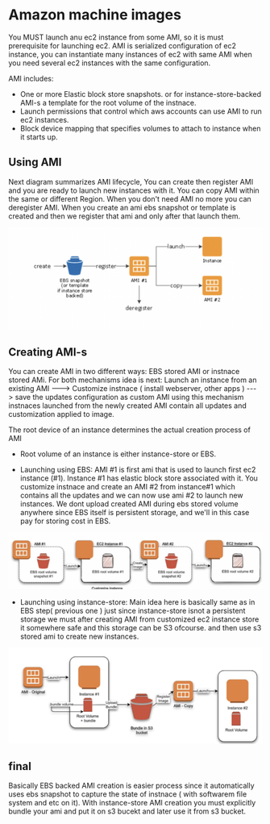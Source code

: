 # Amazon machine images
You MUST launch anu ec2 instance from some AMI, so it is  must prerequisite for launching ec2. 
AMI is serialized configuration of ec2 instance, you can instantiate many instances of ec2 with same AMI when you need several ec2 instances with the same
configuration. 


AMI includes:
- One or more Elastic block store snapshots. or for instance-store-backed AMI-s a template for the root volume of the instnace.  
- Launch permissions that control which aws accounts can use AMI to run ec2 instances.
- Block device mapping that specifies volumes to attach to instance when it starts up.

## Using AMI
Next diagram summarizes AMI lifecycle, You can create then register AMI and you are ready to launch new instances with it.
You can copy AMI within the same or different Region. When you don't need AMI no more you can deregister AMI.
When you create an ami ebs snapshot or template is created and then we register that ami and only after that launch them.

![diagram](./ami-diagram-1.png)

## Creating AMI-s
You can create AMI in two different ways: EBS stored AMI or instnace stored AMi.
For both mechanisms idea is next:
Launch an instance from an existing AMI ---> Customize instnace ( install webserver, other apps ) ---> save the updates configuration as  custom AMI
using this mechanism instnaces launched from the newly created AMI contain all updates and customization applied to image.

The root device of an instance determines the actual creation process of AMI
- Root volume of an instance is either instance-store or EBS.

- Launching using EBS: AMI #1 is first ami that is used to launch first ec2 instance (#1). Instance #1 has elastic block store associated with it.
You customize instnace and create an AMI #2 from instance#1 which contains all the updates and we can now use ami #2 to launch new instances.
We dont upload created AMI during ebs stored volume anywhere since EBS itself is persistent storage, and we'll in this case pay for storing cost in EBS.

![diagram2](./ami-ebs.png)

- Launching using instance-store: Main idea here is basically same as in EBS step( previous one ) just since instance-store isnot a persistent storage we
must after creating AMI from customized ec2 instance store it somewhere safe and this storage can be S3 ofcourse. and then use s3 stored ami to create new instances.

![diagram3](./ami-instance-store.png)

## final
Basically EBS backed AMI creation is easier process since it automatically uses ebs snapshot to capture the state of instnace ( with softwarem file system and etc on it). With instance-store AMI creation you must explicitly bundle your ami and put it on s3 bucekt and later use it from s3 bucket.
